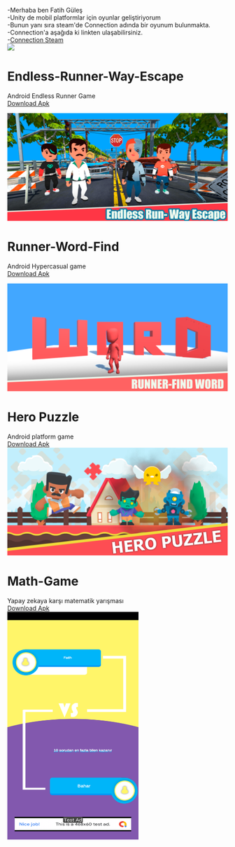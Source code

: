 -Merhaba ben Fatih Güleş<br>
-Unity de mobil platformlar için oyunlar geliştiriyorum<br>
-Bunun yanı sıra steam'de Connection adında bir oyunum bulunmakta.<br>
-Connection'a aşağıda ki linkten ulaşabilirsiniz.<br>
-<a href="https://store.steampowered.com/app/1769730/Connection/">Connection Steam</a><br>
<img src="https://cdn.cloudflare.steamstatic.com/steam/apps/1769730/header.jpg?t=1632912311"/>

# Endless-Runner-Way-Escape
Android Endless Runner Game<br>
<a href="https://github.com/fatihgules/Endless-Runner-Way-Escape/raw/main/Apk/Endless-Runner-Way-Escape.apk">Download Apk</a>

<img src="https://github.com/fatihgules/Endless-Runner-Way-Escape/blob/main/1024.png?raw=true">


# Runner-Word-Find
Android Hypercasual game<br>
<a href="https://github.com/fatihgules/Runner-Word-Find/raw/main/Apk/Runner-Word%20Find.apk">Download Apk</a>

<img src="https://github.com/fatihgules/Runner-Word-Find/blob/main/1024-500.png?raw=true">



# Hero Puzzle<br>
Android platform game <br> <a href="https://github.com/fatihgules/Hero-Puzzle-Mobile/raw/main/Apk/Hero_Puzzle.apk">Download Apk</a><br>
<img src="https://raw.githubusercontent.com/fatihgules/Hero-Puzzle-Mobile/main/G_PLAY_COVER.png"/>
# Math-Game
Yapay zekaya karşı matematik yarışması<br>
<a href="https://github.com/fatihgules/Math-Game/raw/main/Apk/matemaik_oyunu.apk">Download Apk</a><br>
<img width="300" height="520"  src="https://raw.githubusercontent.com/fatihgules/Math-Game/main/Screenshot/Screenshot_20211011-035334.png?token=ANVK7JC4QPN4JRNJDYQRMJTBMOH62"/>




<!---
fatihgules/fatihgules is a ✨ special ✨ repository because its `README.md` (this file) appears on your GitHub profile.
You can click the Preview link to take a look at your changes.
--->
